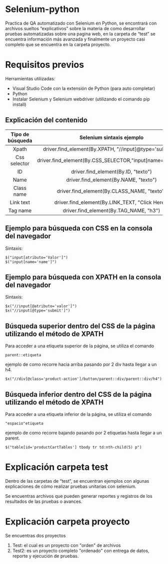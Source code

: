 # Selenium-python
Practica de QA automatizado con Selenium en Python, se encontrará con archivos sueltos “explicativos” sobre la materia de como desarrollar pruebas automatizadas sobre una pagina web, en la carpeta de “test” se encuentra información más avanzada y finalmente un proyecto casi completo que se encuentra en la carpeta proyecto.

# Requisitos previos

Herramientas utilizadas:
- Visual Studio Code con la extensión de Python (para auto completar)
- Python
- Instalar Selenium y Selenium webdriver (utilizando el comando pip install)

## Explicación del contenido

| Tipo de búsqueda | Selenium sintaxis ejemplo  | 
|     :---:      |     :---:   |
| Xpath   | driver.find_element(By.XPATH, "//input[@type='submit']")  |
| Css selector   | driver.find_element(By.CSS_SELECTOR,"input[name='name']") |
| ID   | driver.find_element(By.ID, "texto")     |
| Name   |  driver.find_element(By.NAME, "texto")  |
| Class name  | driver.find_element(By.CLASS_NAME, "texto") |
| Link text   | driver.find_element(By.LINK_TEXT, "Click Here")     |
| Tag name   | driver.find_element(By.TAG_NAME, "h3")     |

## Ejemplo para búsqueda con CSS en la consola del navegador

Sintaxis:
```
$("input[atributo='Valor']")
$("input[name='name']")
```
## Ejemplo para búsqueda con XPATH en la consola del navegador

Sintaxis:
```
$x("//input[@atributo='valor']")
$x("//input[@type='submit']")
```

## Búsqueda superior dentro del CSS de la página utilizando el método de XPATH

Para acceder a una etiqueta superior de la página, se utiliza el comando 
```
parent::etiqueta
```
ejemplo de como recorre hacia arriba pasando por 2 div hasta llegar a un h4.
```
$x("//div[@class='product-action']/button/parent::div/parent::div/h4")
```
## Búsqueda inferior dentro del CSS de la página utilizando el método de XPATH
Para acceder a una etiqueta inferior de la página, se utiliza el comando 
```
"espacio"etiqueta
```
ejemplo de como recorre bajando pasando por 2 etiquetas hasta llegar a un parent.
```
$("table[id='productCartTables'] tbody tr td:nth-child(5) p")
```
# Explicación carpeta test

Dentro de las carpetas de “test”, se encuentran ejemplos con algunas explicaciones de cómo realizar pruebas unitarias con selenium.

Se encuentras archivos que pueden generar reportes y registros de los resultados de las pruebas o avances.

# Explicación carpeta proyecto

Se encuentras dos proyectos
1)	Test:  el cual es un proyecto con "orden" de archivos
2)	Test2: es un proyecto completo "ordenado" con entrega de datos, reporte y ejecución de pruebas.
